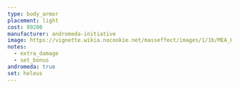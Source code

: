 ```yaml
---
type: body_armor
placement: light
cost: 99200
manufacturer: andromeda-initiative
image: https://vignette.wikia.nocookie.net/masseffect/images/1/1b/MEA_Heleus_Defender_Armor.png/revision/latest/scale-to-width-down/350?cb=20180509212323
notes:
  - extra_damage
  - set_bonus
andromeda: true
set: heleus
---
```

